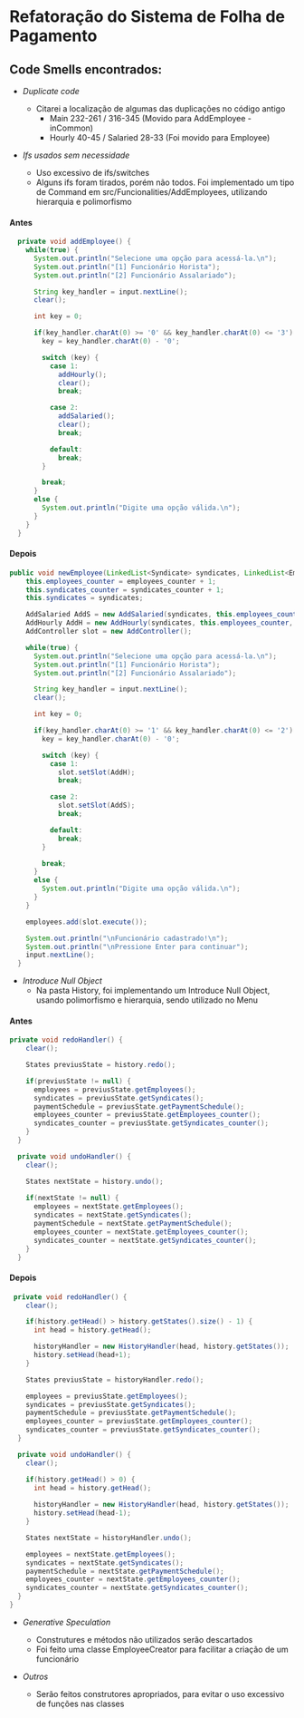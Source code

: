 # Refatoração do Sistema de Folha de Pagamento

## Code Smells encontrados:

- *Duplicate code*
    - Citarei a localização de algumas das duplicações no código antigo
        - Main 232-261 / 316-345 (Movido para AddEmployee - inCommon)
        - Hourly 40-45 / Salaried 28-33 (Foi movido para Employee)

- *Ifs usados sem necessidade*
    - Uso excessivo de ifs/switches
    - Alguns ifs foram tirados, porém não todos. Foi implementado um tipo de Command em src/Funcionalities/AddEmployees, utilizando hierarquia e polimorfismo

#### Antes
``` java
  private void addEmployee() {
    while(true) {
      System.out.println("Selecione uma opção para acessá-la.\n");
      System.out.println("[1] Funcionário Horista");
      System.out.println("[2] Funcionário Assalariado");

      String key_handler = input.nextLine();
      clear();

      int key = 0;

      if(key_handler.charAt(0) >= '0' && key_handler.charAt(0) <= '3') {
        key = key_handler.charAt(0) - '0';

        switch (key) {
          case 1:
            addHourly();
            clear();
            break;

          case 2:
            addSalaried();
            clear();
            break;

          default:
            break;
        }

        break;
      }
      else {
        System.out.println("Digite uma opção válida.\n");
      }
    }
  }
```

#### Depois
``` java
public void newEmployee(LinkedList<Syndicate> syndicates, LinkedList<Employee> employees, int syndicates_counter, int employees_counter) {
    this.employees_counter = employees_counter + 1;
    this.syndicates_counter = syndicates_counter + 1;
    this.syndicates = syndicates;

    AddSalaried AddS = new AddSalaried(syndicates, this.employees_counter, this.syndicates_counter);
    AddHourly AddH = new AddHourly(syndicates, this.employees_counter, this.syndicates_counter);
    AddController slot = new AddController();

    while(true) {
      System.out.println("Selecione uma opção para acessá-la.\n");
      System.out.println("[1] Funcionário Horista");
      System.out.println("[2] Funcionário Assalariado");

      String key_handler = input.nextLine();
      clear();

      int key = 0;

      if(key_handler.charAt(0) >= '1' && key_handler.charAt(0) <= '2') {
        key = key_handler.charAt(0) - '0';

        switch (key) {
          case 1:
            slot.setSlot(AddH);
            break;

          case 2:
            slot.setSlot(AddS);
            break;

          default:
            break;
        }

        break;
      }
      else {
        System.out.println("Digite uma opção válida.\n");
      }
    }

    employees.add(slot.execute());

    System.out.println("\nFuncionário cadastrado!\n");
    System.out.println("\nPressione Enter para continuar");
    input.nextLine();
  }
```

- *Introduce Null Object*
    - Na pasta History, foi implementando um Introduce Null Object, usando polimorfismo e hierarquia, sendo utilizado no Menu

#### Antes
``` java
private void redoHandler() {
    clear();

    States previusState = history.redo();

    if(previusState != null) {
      employees = previusState.getEmployees();
      syndicates = previusState.getSyndicates();
      paymentSchedule = previusState.getPaymentSchedule();
      employees_counter = previusState.getEmployees_counter();
      syndicates_counter = previusState.getSyndicates_counter();
    }
  }

  private void undoHandler() {
    clear();

    States nextState = history.undo();
    
    if(nextState != null) {
      employees = nextState.getEmployees();
      syndicates = nextState.getSyndicates();
      paymentSchedule = nextState.getPaymentSchedule();
      employees_counter = nextState.getEmployees_counter();
      syndicates_counter = nextState.getSyndicates_counter();
    }
  }
```

#### Depois
``` java
 private void redoHandler() {
    clear();

    if(history.getHead() > history.getStates().size() - 1) {
      int head = history.getHead();

      historyHandler = new HistoryHandler(head, history.getStates());
      history.setHead(head+1);
    }

    States previusState = historyHandler.redo();

    employees = previusState.getEmployees();
    syndicates = previusState.getSyndicates();
    paymentSchedule = previusState.getPaymentSchedule();
    employees_counter = previusState.getEmployees_counter();
    syndicates_counter = previusState.getSyndicates_counter();
  }

  private void undoHandler() {
    clear();

    if(history.getHead() > 0) {
      int head = history.getHead();
      
      historyHandler = new HistoryHandler(head, history.getStates());
      history.setHead(head-1);
    }

    States nextState = historyHandler.undo();

    employees = nextState.getEmployees();
    syndicates = nextState.getSyndicates();
    paymentSchedule = nextState.getPaymentSchedule();
    employees_counter = nextState.getEmployees_counter();
    syndicates_counter = nextState.getSyndicates_counter();
  }
}
```

- *Generative Speculation*
    - Construtures e métodos não utilizados serão descartados
    - Foi feito uma classe EmployeeCreator para facilitar a criação de um funcionário
    
- *Outros*
    - Serão feitos construtores apropriados, para evitar o uso excessivo de funções nas classes
